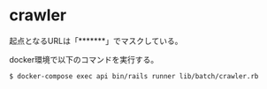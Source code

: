 # crawler

起点となるURLは「*******」でマスクしている。

docker環境で以下のコマンドを実行する。

```
$ docker-compose exec api bin/rails runner lib/batch/crawler.rb
```
